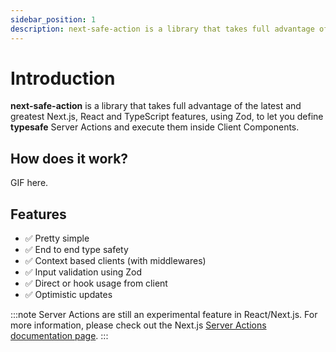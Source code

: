 ```yaml
---
sidebar_position: 1
description: next-safe-action is a library that takes full advantage of the latest and greatest Next.js, React and TypeScript features, using Zod, to let you define typesafe Server Actions and execute them inside Client Components.
---
```


# Introduction

**next-safe-action** is a library that takes full advantage of the latest and greatest Next.js, React and TypeScript features, using Zod, to let you define **typesafe** Server Actions and execute them inside Client Components.

## How does it work?

GIF here.

## Features
- ✅ Pretty simple
- ✅ End to end type safety
- ✅ Context based clients (with middlewares)
- ✅ Input validation using Zod
- ✅ Direct or hook usage from client
- ✅ Optimistic updates

:::note
Server Actions are still an experimental feature in React/Next.js. For more information, please check out the Next.js [Server Actions documentation page](https://nextjs.org/docs/app/api-reference/functions/server-actions).
:::